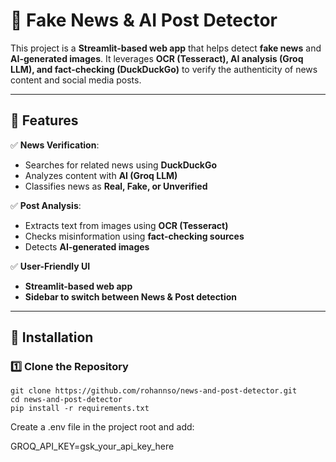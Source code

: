 # 📰 Fake News & AI Post Detector

This project is a **Streamlit-based web app** that helps detect **fake news** and **AI-generated images**. It leverages **OCR (Tesseract), AI analysis (Groq LLM), and fact-checking (DuckDuckGo)** to verify the authenticity of news content and social media posts.

---

## 🚀 Features

✅ **News Verification**:  
- Searches for related news using **DuckDuckGo**  
- Analyzes content with **AI (Groq LLM)**  
- Classifies news as **Real, Fake, or Unverified**  

✅ **Post Analysis**:  
- Extracts text from images using **OCR (Tesseract)**  
- Checks misinformation using **fact-checking sources**  
- Detects **AI-generated images**  

✅ **User-Friendly UI**  
- **Streamlit-based web app**  
- **Sidebar to switch between News & Post detection**  

---

## 📌 Installation

### **1️⃣ Clone the Repository**
```
git clone https://github.com/rohannso/news-and-post-detector.git
cd news-and-post-detector
pip install -r requirements.txt

```
Create a .env file in the project root and add:

GROQ_API_KEY=gsk_your_api_key_here
